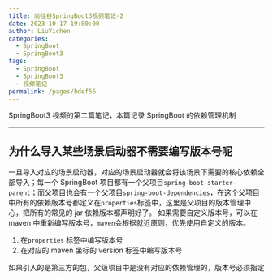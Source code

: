 ```yaml
---
title: 尚硅谷SpringBoot3视频笔记-2
date: 2023-10-17 19:00:00
author: LiuYichen
categories:
  - SpringBoot
  - SpringBoot3
tags:
  - SpringBoot
  - SpringBoot3
  - 视频笔记
permalink: /pages/bdef56
---
```


SpringBoot3 视频的第二篇笔记，本篇记录 SpringBoot 的依赖管理机制

---

## 为什么导入某些场景启动器不需要编写版本号呢

一旦导入对应的场景启动器，对应的场景启动器就会将该场景下需要的核心依赖全部导入；每一个 SpringBoot 项目都有一个父项目`spring-boot-starter-parent`；而父项目也会有一个父项目`spring-boot-dependencies`，在这个父项目中所有的依赖版本号都定义在`properties`标签中，这里是父项目的版本管理中心，把所有的常见的 jar 依赖版本都声明好了。
如果需要自定义版本号，可以在 maven 中重新编写版本号，`maven`会根据就近原则，优先使用自定义的版本。

1.  在`properties` 标签中编写版本号
2.  在对应的 maven 坐标的 version 标签中编写版本号

如果引入的是第三方的包，父级项目中是没有对应的依赖管理的，版本号必须指定
